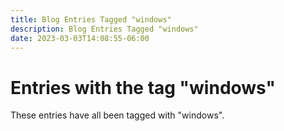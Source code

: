 ```yaml
---
title: Blog Entries Tagged "windows"
description: Blog Entries Tagged "windows"
date: 2023-03-03T14:08:55-06:00
---
```

# Entries with the tag "windows"

These entries have all been tagged with "windows".